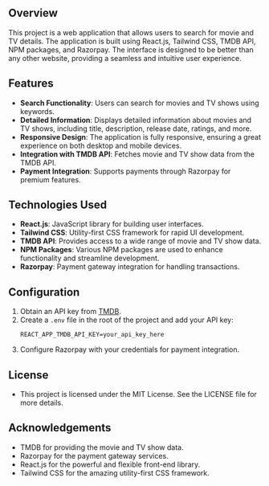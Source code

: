 ## Overview

This project is a web application that allows users to search for movie and TV details. The application is built using React.js, Tailwind CSS, TMDB API, NPM packages, and Razorpay. The interface is designed to be better than any other website, providing a seamless and intuitive user experience.

## Features

- **Search Functionality**: Users can search for movies and TV shows using keywords.
- **Detailed Information**: Displays detailed information about movies and TV shows, including title, description, release date, ratings, and more.
- **Responsive Design**: The application is fully responsive, ensuring a great experience on both desktop and mobile devices.
- **Integration with TMDB API**: Fetches movie and TV show data from the TMDB API.
- **Payment Integration**: Supports payments through Razorpay for premium features.

## Technologies Used

- **React.js**: JavaScript library for building user interfaces.
- **Tailwind CSS**: Utility-first CSS framework for rapid UI development.
- **TMDB API**: Provides access to a wide range of movie and TV show data.
- **NPM Packages**: Various NPM packages are used to enhance functionality and streamline development.
- **Razorpay**: Payment gateway integration for handling transactions.

## Configuration

1. Obtain an API key from [TMDB](https://www.themoviedb.org/documentation/api).
2. Create a `.env` file in the root of the project and add your API key:
    ```env
    REACT_APP_TMDB_API_KEY=your_api_key_here
    ```
3. Configure Razorpay with your credentials for payment integration.

## License

- This project is licensed under the MIT License. See the LICENSE file for more details.

## Acknowledgements

- TMDB for providing the movie and TV show data.
- Razorpay for the payment gateway services.
- React.js for the powerful and flexible front-end library.
- Tailwind CSS for the amazing utility-first CSS framework.
